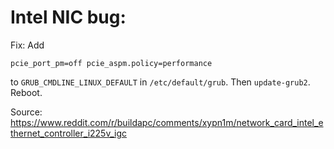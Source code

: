 # Intel NIC bug:

Fix: Add 
```
pcie_port_pm=off pcie_aspm.policy=performance
```
to `GRUB_CMDLINE_LINUX_DEFAULT` in `/etc/default/grub`. Then `update-grub2`. Reboot.

Source: https://www.reddit.com/r/buildapc/comments/xypn1m/network_card_intel_ethernet_controller_i225v_igc